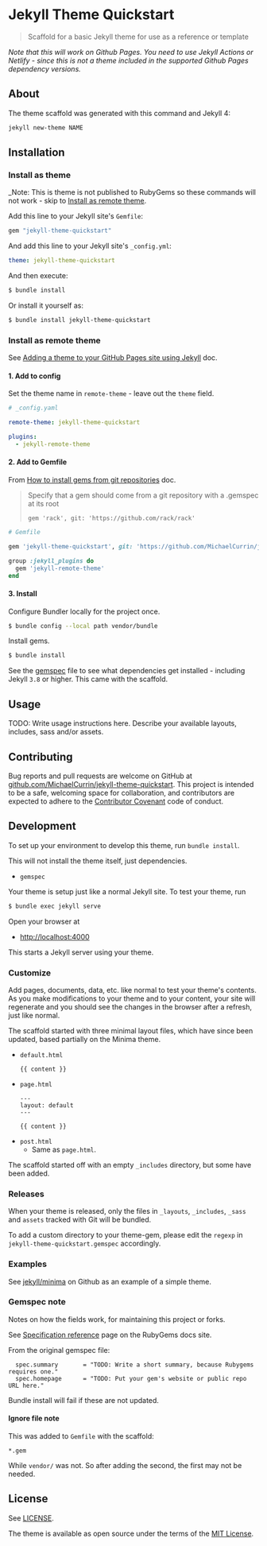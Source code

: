# Jekyll Theme Quickstart
> Scaffold for a basic Jekyll theme for use as a reference or template


_Note that this will work on Github Pages. You need to use Jekyll Actions or Netlify - since this is not a theme included in the supported Github Pages dependency versions._


## About


The theme scaffold was generated with this command and Jekyll 4:

```sh
jekyll new-theme NAME
```


## Installation


### Install as theme

_Note: This is theme is not published to RubyGems so these commands will not work - skip to [Install as remote theme](#install-as-remote-theme).

Add this line to your Jekyll site's `Gemfile`:

```ruby
gem "jekyll-theme-quickstart"
```

And add this line to your Jekyll site's `_config.yml`:

```yaml
theme: jekyll-theme-quickstart
```

And then execute:

```sh
$ bundle install
```

Or install it yourself as:

```sh
$ bundle install jekyll-theme-quickstart
```


### Install as remote theme

See [Adding a theme to your GitHub Pages site using Jekyll](https://help.github.com/en/github/working-with-github-pages/adding-a-theme-to-your-github-pages-site-using-jekyll) doc.


#### 1. Add to config

Set the theme name in `remote-theme` - leave out the `theme` field.

```yaml
# _config.yaml

remote-theme: jekyll-theme-quickstart

plugins:
  - jekyll-remote-theme
```

#### 2. Add to Gemfile

From [How to install gems from git repositories](https://bundler.io/guides/git.html) doc.

>  Specify that a gem should come from a git repository with a .gemspec at its root
>
> `gem 'rack', git: 'https://github.com/rack/rack'`

```ruby
# Gemfile

gem 'jekyll-theme-quickstart', git: 'https://github.com/MichaelCurrin/jekyll-theme-quickstart'

group :jekyll_plugins do
  gem 'jekyll-remote-theme'
end
```

#### 3. Install

Configure Bundler locally for the project once.

```sh
$ bundle config --local path vendor/bundle
```

Install gems.

```sh
$ bundle install
```

See the [gemspec](jekyll-theme-quickstart.gemspec) file to see what dependencies get installed - including Jekyll `3.8` or higher. This came with the scaffold.


## Usage

TODO: Write usage instructions here. Describe your available layouts, includes, sass and/or assets.


## Contributing

Bug reports and pull requests are welcome on GitHub at [github.com/MichaelCurrin/jekyll-theme-quickstart](https://github.com/MichaelCurrin/jekyll-theme-quickstart). This project is intended to be a safe, welcoming space for collaboration, and contributors are expected to adhere to the [Contributor Covenant](http://contributor-covenant.org) code of conduct.


## Development

To set up your environment to develop this theme, run `bundle install`.

This will not install the theme itself, just dependencies.

- `gemspec`

Your theme is setup just like a normal Jekyll site. To test your theme, run

```sh
$ bundle exec jekyll serve
```

Open your browser at

- [http://localhost:4000](http://localhost:4000)

This starts a Jekyll server using your theme.


### Customize

Add pages, documents, data, etc. like normal to test your theme's contents. As you make modifications to your theme and to your content, your site will regenerate and you should see the changes in the browser after a refresh, just like normal.


The scaffold started with three minimal layout files, which have since been updated, based partially on the Minima theme.

- `default.html`
    ```
    {{ content }}
    ```
- `page.html`
    ```
    ---
    layout: default
    ---

    {{ content }}
    ```
- `post.html`
    - Same as `page.html`.

The scaffold started off with an empty `_includes` directory, but some have been added.


### Releases

When your theme is released, only the files in `_layouts`, `_includes`, `_sass` and `assets` tracked with Git will be bundled.

To add a custom directory to your theme-gem, please edit the `regexp` in `jekyll-theme-quickstart.gemspec` accordingly.


### Examples

See [jekyll/minima](https://github.com/jekyll/minima) on Github as an example of a simple theme.


### Gemspec note

Notes on how the fields work, for maintaining this project or forks.

See [Specification reference](https://guides.rubygems.org/specification-reference/) page on the RubyGems docs site.

From the original gemspec file:

```
  spec.summary       = "TODO: Write a short summary, because Rubygems requires one."
  spec.homepage      = "TODO: Put your gem's website or public repo URL here."
```

Bundle install will fail if these are not updated.


#### Ignore file note

This was added to `Gemfile` with the scaffold:

```
*.gem
```

While `vendor/` was not. So after adding the second, the first may not be needed.



## License

See [LICENSE](/LICENSE).

The theme is available as open source under the terms of the [MIT License](https://opensource.org/licenses/MIT).
